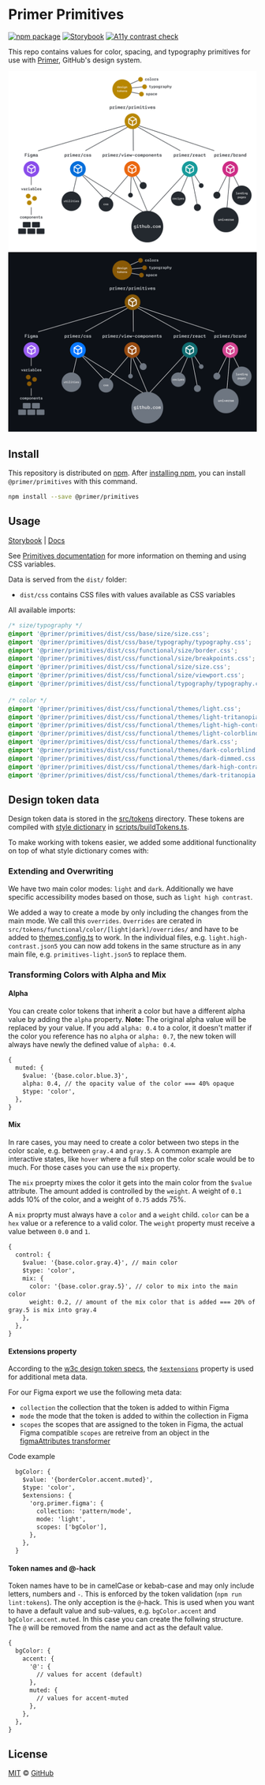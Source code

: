 # Primer Primitives

[![npm package](https://img.shields.io/npm/v/@primer/primitives.svg?style=flat)](https://www.npmjs.com/package/@primer/primitives) [![Storybook](https://github.com/primer/primitives/actions/workflows/deploy.yml/badge.svg)](https://primer.style/primitives/storybook/) [![A11y contrast check](https://github.com/primer/primitives/actions/workflows/a11y-contrast.yml/badge.svg)](https://github.com/primer/primitives/actions/workflows/a11y-contrast.yml)

This repo contains values for color, spacing, and typography primitives for use with [Primer][primer], GitHub's design system.

![primer primitives diagram showing how the package connects with other primer libraries](./readme-light.png#gh-light-mode-only)
![primer primitives diagram showing how the package connects with other primer libraries](./readme-dark.png#gh-dark-mode-only)

## Install

This repository is distributed on [npm][npm]. After [installing npm][install-npm], you can install `@primer/primitives` with this command.

```sh
npm install --save @primer/primitives
```

## Usage

[Storybook](https://primer.style/primitives/storybook) | [Docs](https://primer.style/foundations/primitives/getting-started)

See [Primitives documentation](https://primer.style/foundations/primitives/getting-started) for more information on theming and using CSS variables.

Data is served from the `dist/` folder:

- `dist/css` contains CSS files with values available as CSS variables

All available imports:

```css
/* size/typography */
@import '@primer/primitives/dist/css/base/size/size.css';
@import '@primer/primitives/dist/css/base/typography/typography.css';
@import '@primer/primitives/dist/css/functional/size/border.css';
@import '@primer/primitives/dist/css/functional/size/breakpoints.css';
@import '@primer/primitives/dist/css/functional/size/size.css';
@import '@primer/primitives/dist/css/functional/size/viewport.css';
@import '@primer/primitives/dist/css/functional/typography/typography.css';

/* color */
@import '@primer/primitives/dist/css/functional/themes/light.css';
@import '@primer/primitives/dist/css/functional/themes/light-tritanopia.css';
@import '@primer/primitives/dist/css/functional/themes/light-high-contrast.css';
@import '@primer/primitives/dist/css/functional/themes/light-colorblind.css';
@import '@primer/primitives/dist/css/functional/themes/dark.css';
@import '@primer/primitives/dist/css/functional/themes/dark-colorblind.css';
@import '@primer/primitives/dist/css/functional/themes/dark-dimmed.css';
@import '@primer/primitives/dist/css/functional/themes/dark-high-contrast.css';
@import '@primer/primitives/dist/css/functional/themes/dark-tritanopia.css';
```

## Design token data

Design token data is stored in the [src/tokens](./src/tokens/) directory. These tokens are compiled with [style dictionary](https://amzn.github.io/style-dictionary/#/) in [scripts/buildTokens.ts](./scripts/buildTokens.ts).

To make working with tokens easier, we added some additional functionality on top of what style dictionary comes with:

### Extending and Overwriting

We have two main color modes: `light` and `dark`. Additionally we have specific accessibility modes based on those, such as `light high contrast`.

We added a way to create a mode by only including the changes from the main mode. We call this `overrides`.
`Overrides` are cerated in `src/tokens/functional/color/[light|dark]/overrides/` and have to be added to [themes.config.ts](./scripts/themes.config.ts) to work.
In the individual files, e.g. `light.high-contrast.json5` you can now add tokens in the same structure as in any main file, e.g. `primitives-light.json5` to replace them.

### Transforming Colors with Alpha and Mix

#### Alpha

You can create color tokens that inherit a color but have a different alpha value by adding the `alpha` property.
**Note:** The original alpha value will be replaced by your value. If you add `alpha: 0.4` to a color, it doesn't matter if the color you reference has no `alpha` or `alpha: 0.7`, the new token will always have newly the defined value of `alpha: 0.4`.

```json5
{
  muted: {
    $value: '{base.color.blue.3}',
    alpha: 0.4, // the opacity value of the color === 40% opaque
    $type: 'color',
  },
}
```

#### Mix

In rare cases, you may need to create a color between two steps in the color scale, e.g. between `gray.4` and `gray.5`. A common example are interactive states, like `hover` where a full step on the color scale would be to much. For those cases you can use the `mix` property.

The `mix` proeprty mixes the color it gets into the main color from the `$value` attribute. The amount added is controlled by the `weight`. A weight of `0.1` adds 10% of the color, and a weight of `0.75` adds 75%.

A `mix` proprty must always have a `color` and a `weight` child. `color` can be a `hex` value or a reference to a valid color. The `weight` property must receive a value between `0.0` and `1`.

```json5
{
  control: {
    $value: '{base.color.gray.4}', // main color
    $type: 'color',
    mix: {
      color: '{base.color.gray.5}', // color to mix into the main color
      weight: 0.2, // amount of the mix color that is added === 20% of gray.5 is mix into gray.4
    },
  },
}
```

#### Extensions property

According to the [w3c design token specs](https://design-tokens.github.io/community-group/format/#design-token), the [`$extensions`](https://design-tokens.github.io/community-group/format/#extensions) property is used for additional meta data.

For our Figma export we use the following meta data:

- `collection` the collection that the token is added to within Figma
- `mode` the mode that the token is added to within the collection in Figma
- `scopes` the scopes that are assigned to the token in Figma, the actual Figma compatible `scopes` are retreive from an object in the [figmaAttributes transformer](./src/transformers/figmaAttributes.ts)

Code example

```json5
  bgColor: {
    $value: '{borderColor.accent.muted}',
    $type: 'color',
    $extensions: {
      'org.primer.figma': {
        collection: 'pattern/mode',
        mode: 'light',
        scopes: ['bgColor'],
      },
    },
  }
```

#### Token names and @-hack

Token names have to be in camelCase or kebab-case and may only include letters, numbers and `-`. This is enforced by the token validation (`npm run lint:tokens`).
The only acception is the `@`-hack. This is used when you want to have a default value and sub-values, e.g. `bgColor.accent` and `bgColor.accent.muted`.
In this case you can create the follwing structure. The `@` will be removed from the name and act as the default value.

```json5
{
  bgColor: {
    accent: {
      '@': {
        // values for accent (default)
      },
      muted: {
        // values for accent-muted
      },
    },
  },
}
```

## License

[MIT](./LICENSE) &copy; [GitHub](https://github.com/)

[primer]: https://github.com/primer/primer
[npm]: https://www.npmjs.com/
[install-npm]: https://docs.npmjs.com/getting-started/installing-node

